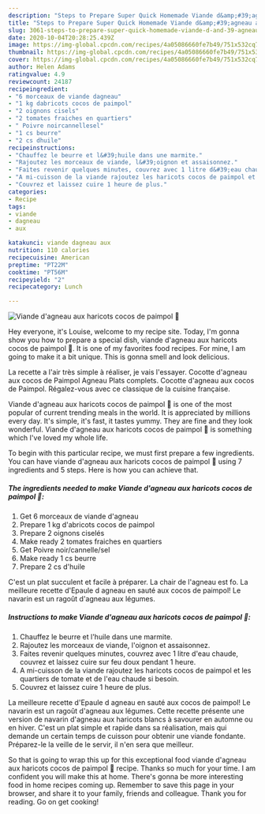 ```yaml
---
description: "Steps to Prepare Super Quick Homemade Viande d&amp;#39;agneau aux haricots cocos de paimpol 🍴"
title: "Steps to Prepare Super Quick Homemade Viande d&amp;#39;agneau aux haricots cocos de paimpol 🍴"
slug: 3061-steps-to-prepare-super-quick-homemade-viande-d-and-39-agneau-aux-haricots-cocos-de-paimpol
date: 2020-10-04T20:28:25.439Z
image: https://img-global.cpcdn.com/recipes/4a05086660fe7b49/751x532cq70/viande-dagneau-aux-haricots-cocos-de-paimpol-🍴-photo-principale-de-la-recette.jpg
thumbnail: https://img-global.cpcdn.com/recipes/4a05086660fe7b49/751x532cq70/viande-dagneau-aux-haricots-cocos-de-paimpol-🍴-photo-principale-de-la-recette.jpg
cover: https://img-global.cpcdn.com/recipes/4a05086660fe7b49/751x532cq70/viande-dagneau-aux-haricots-cocos-de-paimpol-🍴-photo-principale-de-la-recette.jpg
author: Helen Adams
ratingvalue: 4.9
reviewcount: 24187
recipeingredient:
- "6 morceaux de viande dagneau"
- "1 kg dabricots cocos de paimpol"
- "2 oignons cisels"
- "2 tomates fraiches en quartiers"
- " Poivre noircannellesel"
- "1 cs beurre"
- "2 cs dhuile"
recipeinstructions:
- "Chauffez le beurre et l&#39;huile dans une marmite."
- "Rajoutez les morceaux de viande, l&#39;oignon et assaisonnez."
- "Faites revenir quelques minutes, couvrez avec 1 litre d&#39;eau chaude, couvrez et laissez cuire sur feu doux pendant 1 heure."
- "A mi-cuisson de la viande rajoutez les haricots cocos de paimpol et les quartiers de tomate et de l&#39;eau chaude si besoin."
- "Couvrez et laissez cuire 1 heure de plus."
categories:
- Recipe
tags:
- viande
- dagneau
- aux

katakunci: viande dagneau aux 
nutrition: 110 calories
recipecuisine: American
preptime: "PT22M"
cooktime: "PT56M"
recipeyield: "2"
recipecategory: Lunch

---
```



![Viande d&#39;agneau aux haricots cocos de paimpol 🍴](https://img-global.cpcdn.com/recipes/4a05086660fe7b49/751x532cq70/viande-dagneau-aux-haricots-cocos-de-paimpol-🍴-photo-principale-de-la-recette.jpg)

Hey everyone, it's Louise, welcome to my recipe site. Today, I'm gonna show you how to prepare a special dish, viande d&#39;agneau aux haricots cocos de paimpol 🍴. It is one of my favorites food recipes. For mine, I am going to make it a bit unique. This is gonna smell and look delicious.

La recette a l&#39;air très simple à réaliser, je vais l&#39;essayer. Cocotte d&#39;agneau aux cocos de Paimpol Agneau Plats complets. Cocotte d&#39;agneau aux cocos de Paimpol. Régalez-vous avec ce classique de la cuisine française.

Viande d&#39;agneau aux haricots cocos de paimpol 🍴 is one of the most popular of current trending meals in the world. It is appreciated by millions every day. It's simple, it's fast, it tastes yummy. They are fine and they look wonderful. Viande d&#39;agneau aux haricots cocos de paimpol 🍴 is something which I've loved my whole life.


To begin with this particular recipe, we must first prepare a few ingredients. You can have viande d&#39;agneau aux haricots cocos de paimpol 🍴 using 7 ingredients and 5 steps. Here is how you can achieve that.

<!--inarticleads1-->

##### The ingredients needed to make Viande d&#39;agneau aux haricots cocos de paimpol 🍴:

1. Get 6 morceaux de viande d&#39;agneau
1. Prepare 1 kg d&#39;abricots cocos de paimpol
1. Prepare 2 oignons ciselés
1. Make ready 2 tomates fraiches en quartiers
1. Get  Poivre noir/cannelle/sel
1. Make ready 1 cs beurre
1. Prepare 2 cs d&#39;huile


C&#39;est un plat succulent et facile à préparer. La chair de l&#39;agneau est fo. La meilleure recette d&#39;Epaule d agneau en sauté aux cocos de paimpol! Le navarin est un ragoût d&#39;agneau aux légumes. 

<!--inarticleads2-->

##### Instructions to make Viande d&#39;agneau aux haricots cocos de paimpol 🍴:

1. Chauffez le beurre et l&#39;huile dans une marmite.
1. Rajoutez les morceaux de viande, l&#39;oignon et assaisonnez.
1. Faites revenir quelques minutes, couvrez avec 1 litre d&#39;eau chaude, couvrez et laissez cuire sur feu doux pendant 1 heure.
1. A mi-cuisson de la viande rajoutez les haricots cocos de paimpol et les quartiers de tomate et de l&#39;eau chaude si besoin.
1. Couvrez et laissez cuire 1 heure de plus.


La meilleure recette d&#39;Epaule d agneau en sauté aux cocos de paimpol! Le navarin est un ragoût d&#39;agneau aux légumes. Cette recette présente une version de navarin d&#39;agneau aux haricots blancs à savourer en automne ou en hiver. C&#39;est un plat simple et rapide dans sa réalisation, mais qui demande un certain temps de cuisson pour obtenir une viande fondante. Préparez-le la veille de le servir, il n&#39;en sera que meilleur. 

So that is going to wrap this up for this exceptional food viande d&#39;agneau aux haricots cocos de paimpol 🍴 recipe. Thanks so much for your time. I am confident you will make this at home. There's gonna be more interesting food in home recipes coming up. Remember to save this page in your browser, and share it to your family, friends and colleague. Thank you for reading. Go on get cooking!
